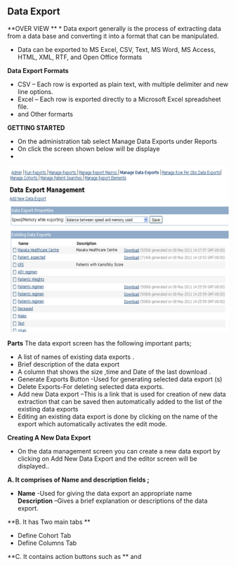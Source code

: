 ## Data Export 
**OVER VIEW **
* 
Data export generally is the process of  extracting data from a data base and converting it into a format that can be manipulated.
* Data can be exported to MS Excel, CSV, Text, MS Word, MS Access, HTML, XML, RTF, and Open Office formats 

**Data Export Formats**

* CSV – Each row is exported as plain text, with multiple delimiter and new line options. 
* Excel – Each row is exported directly to a Microsoft Excel spreadsheet file. 
* and Other formarts 

**GETTING STARTED**
* On the administration tab  select  Manage Data Exports  under Reports
* On click the screen shown below  will be displaye
*
![](ch18.png)


**Parts**
The  data export screen has the following  important parts;
* A list of names of existing data exports .
* Brief description of the data export 
* A column  that shows the size ,time and Date  of the last download  .
* Generate Exports Button -Used for generating selected  data export (s)
* Delete Exports-For deleting selected data exports.
* Add new Data export –This  is a link that is used for creation of new data extraction  that can be saved then automatically  added to the list of the existing data exports
* Editing an existing data export is done by clicking on the name of the export which automatically  activates the edit mode.

**Creating A New Data Export**

* On the data management screen you can create a new data export by clicking  on Add New Data Export  and the  editor screen will be displayed..

**A. It comprises of Name and description fields ;**
* **Name**  -Used for giving the data export an appropriate name  
**Description** –Gives a brief explanation or descriptions of the data export.

**B. It has Two main tabs **
* Define Cohort Tab
* Define Columns Tab

**C. It contains action buttons such as **
<Add Another patient> and <Save Data Export>

